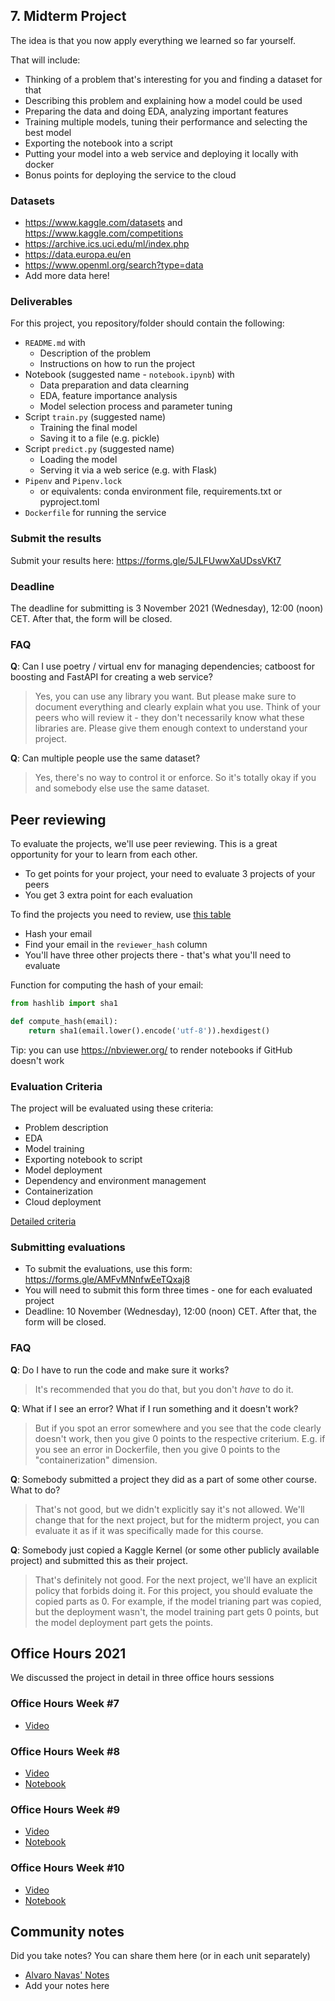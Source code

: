 ## 7. Midterm Project

The idea is that you now apply everything we learned so far yourself.

That will include:

* Thinking of a problem that's interesting for you and finding a dataset for that
* Describing this problem and explaining how a model could be used
* Preparing the data and doing EDA, analyzing important features
* Training multiple models, tuning their performance and selecting the best model
* Exporting the notebook into a script
* Putting your model into a web service and deploying it locally with docker
* Bonus points for deploying the service to the cloud


### Datasets

* https://www.kaggle.com/datasets and https://www.kaggle.com/competitions
* https://archive.ics.uci.edu/ml/index.php
* https://data.europa.eu/en
* https://www.openml.org/search?type=data
* Add more data here!

### Deliverables

For this project, you repository/folder should contain the following:

* `README.md` with
  * Description of the problem
  * Instructions on how to run the project
* Notebook (suggested name - `notebook.ipynb`) with
  * Data preparation and data clearning
  * EDA, feature importance analysis
  * Model selection process and parameter tuning
* Script `train.py` (suggested name)
  * Training the final model
  * Saving it to a file (e.g. pickle)
* Script `predict.py` (suggested name)
  * Loading the model
  * Serving it via a web serice (e.g. with Flask)
* `Pipenv` and `Pipenv.lock`
  * or equivalents: conda environment file, requirements.txt or pyproject.toml
* `Dockerfile` for running the service


### Submit the results

Submit your results here: https://forms.gle/5JLFUwwXaUDssVKt7

### Deadline

The deadline for submitting is 3 November 2021 (Wednesday), 12:00 (noon) CET. After that, the form will be closed.


### FAQ

**Q**: Can I use poetry / virtual env for managing dependencies; catboost for boosting and FastAPI for creating a web service?

> Yes, you can use any library you want. But please make sure to document everything and clearly explain what you use.
> Think of your peers who will review it - they don't necessarily know what these libraries are. 
> Please give them enough context to understand your project.

**Q**: Can multiple people use the same dataset?

> Yes, there's no way to control it or enforce. So it's totally okay if you and somebody else use the same dataset. 




## Peer reviewing

To evaluate the projects, we'll use peer reviewing. This is a great opportunity for your to learn from each other. 

* To get points for your project, your need to evaluate 3 projects of your peers
* You get 3 extra point for each evaluation

To find the projects you need to review, use [this table](https://docs.google.com/spreadsheets/d/e/2PACX-1vRo05lqGFkl7Jtt4o9Dqqk8JEA-U956-sxJVT-klWrKp8nTvboOkyyYVH-Z4sccFdpvfZhd40eGhU2J/pubhtml)

* Hash your email
* Find your email in the `reviewer_hash` column
* You'll have three other projects there - that's what you'll need to evaluate

Function for computing the hash of your email:

```python
from hashlib import sha1

def compute_hash(email):
    return sha1(email.lower().encode('utf-8')).hexdigest()
```


Tip: you can use https://nbviewer.org/ to render notebooks if GitHub doesn't work

### Evaluation Criteria

The project will be evaluated using these criteria:

* Problem description
* EDA
* Model training
* Exporting notebook to script
* Model deployment
* Dependency and environment management
* Containerization
* Cloud deployment

[Detailed criteria](https://docs.google.com/spreadsheets/d/e/2PACX-1vQo-cOOGMA-ddbp6FgxusNBjS_HOmWaOYtvO7z-wk_TcCnPOBAza9s8Uj_eqfKGadoU0741cCGd95qI/pubhtml)


### Submitting evaluations

* To submit the evaluations, use this form: https://forms.gle/AMFvMNnfwEeTQxaj8
* You will need to submit this form three times - one for each evaluated project
* Deadline: 10 November (Wednesday), 12:00 (noon) CET.  After that, the form will be closed.


### FAQ 

**Q**: Do I have to run the code and make sure it works?

> It's recommended that you do that, but you don't _have_ to do it. 

**Q**: What if I see an error? What if I run something and it doesn't work?

> But if you spot an error somewhere and you see that the code clearly doesn't work, then you 
> give 0 points to the respective criterium. E.g. if you see an error in Dockerfile, 
> then you give 0 points to the "containerization" dimension. 

**Q**: Somebody submitted a project they did as a part of some other course. What to do?

> That's not good, but we didn't explicitly say it's not allowed. We'll change that for the next project,
> but for the midterm project, you can evaluate it as if it was specifically made for this course.


**Q**: Somebody just copied a Kaggle Kernel (or some other publicly available project) and 
submitted this as their project.

> That's definitely not good. For the next project, we'll have an explicit policy that forbids
> doing it. For this project, you should evaluate the copied parts as 0. For example,
> if the model trianing part was copied, but the deployment wasn't, the model training part gets 0 
> points, but the model deployment part gets the points.


## Office Hours 2021

We discussed the project in detail in three office hours sessions

### Office Hours Week #7 

* [Video](https://www.youtube.com/watch?v=wWBm6MHu5u8)

### Office Hours Week #8

* [Video](https://www.youtube.com/watch?v=3bo7I9LaN7o)
* [Notebook](week8-office-hours.ipynb)

### Office Hours Week #9

* [Video](https://www.youtube.com/watch?v=yZ15WyKb5o4)
* [Notebook](week9-office-hours.ipynb)

### Office Hours Week #10

* [Video](https://www.youtube.com/watch?v=jT0JTlPsAQ0)
* [Notebook](week10-office-hours.ipynb)


## Community notes

Did you take notes? You can share them here (or in each unit separately)

* [Alvaro Navas' Notes](https://github.com/ziritrion/ml-zoomcamp/blob/main/notes/07_misc.md)
* Add your notes here